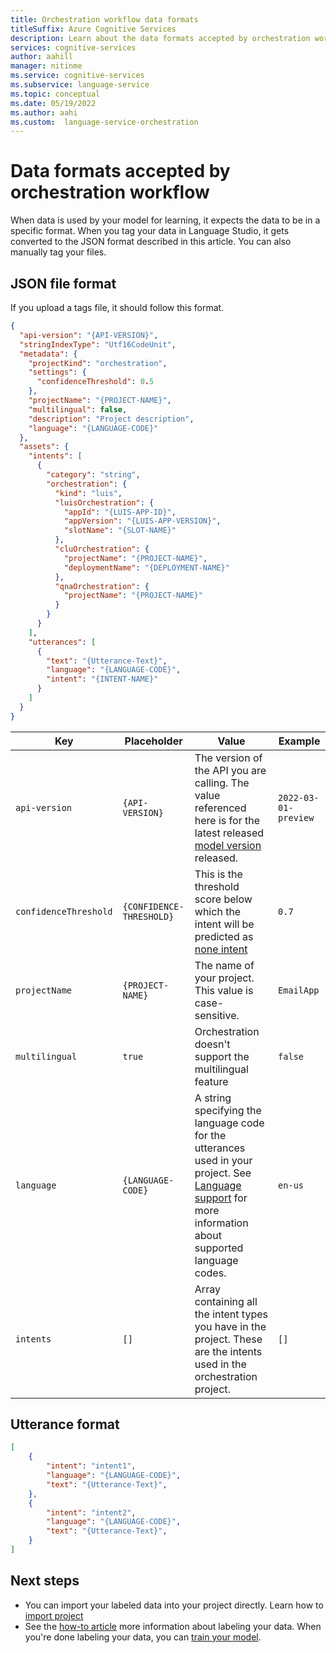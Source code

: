 ```yaml
---
title: Orchestration workflow data formats
titleSuffix: Azure Cognitive Services
description: Learn about the data formats accepted by orchestration workflow.
services: cognitive-services
author: aahill
manager: nitinme
ms.service: cognitive-services
ms.subservice: language-service
ms.topic: conceptual
ms.date: 05/19/2022
ms.author: aahi
ms.custom:  language-service-orchestration
---
```


# Data formats accepted by orchestration workflow

When data is used by your model for learning, it expects the data to be in a specific format. When you tag your data in Language Studio, it gets converted to the JSON format described in this article. You can also manually tag your files.


## JSON file format

If you upload a tags file, it should follow this format.

```json
{
  "api-version": "{API-VERSION}",
  "stringIndexType": "Utf16CodeUnit",
  "metadata": {
    "projectKind": "orchestration",
    "settings": {
      "confidenceThreshold": 0.5
    },
    "projectName": "{PROJECT-NAME}",
    "multilingual": false,
    "description": "Project description",
    "language": "{LANGUAGE-CODE}"
  },
  "assets": {
    "intents": [
      {
        "category": "string",
        "orchestration": {
          "kind": "luis",
          "luisOrchestration": {
            "appId": "{LUIS-APP-ID}",
            "appVersion": "{LUIS-APP-VERSION}",
            "slotName": "{SLOT-NAME}"
          },
          "cluOrchestration": {
            "projectName": "{PROJECT-NAME}",
            "deploymentName": "{DEPLOYMENT-NAME}"
          },
          "qnaOrchestration": {
            "projectName": "{PROJECT-NAME}"
          }
        }
      }
    ],
    "utterances": [
      {
        "text": "{Utterance-Text}",
        "language": "{LANGUAGE-CODE}",
        "intent": "{INTENT-NAME}"
      }
    ]
  }
}


```

|Key  |Placeholder  |Value  | Example |
|---------|---------|----------|--|
| `api-version` | `{API-VERSION}`     | The version of the API you are calling. The value referenced here is for the latest released [model version](../../concepts/model-lifecycle.md#choose-the-model-version-used-on-your-data) released. | `2022-03-01-preview` |
|`confidenceThreshold`|`{CONFIDENCE-THRESHOLD}`|This is the threshold score below which the intent will be predicted as [none intent](none-intent.md)|`0.7`|
| `projectName` | `{PROJECT-NAME}` | The name of your project. This value is case-sensitive. | `EmailApp` |
| `multilingual` | `true`| Orchestration doesn't support the multilingual feature  | `false`|
| `language` | `{LANGUAGE-CODE}` |  A string specifying the language code for the utterances used in your project. See [Language support](../language-support.md) for more information about supported language codes. |`en-us`|
| `intents` | `[]` | Array containing all the intent types you have in the project. These are the intents used in the orchestration project.| `[]` |


## Utterance format

```json
[
    {
        "intent": "intent1",
        "language": "{LANGUAGE-CODE}",
        "text": "{Utterance-Text}",
    },
    {
        "intent": "intent2",
        "language": "{LANGUAGE-CODE}",
        "text": "{Utterance-Text}",
    }
]

```



## Next steps
* You can import your labeled data into your project directly. Learn how to [import project](../how-to/create-project.md)
* See the [how-to article](../how-to/tag-utterances.md) more information about labeling your data. When you're done labeling your data, you can [train your model](../how-to/train-model.md).  
